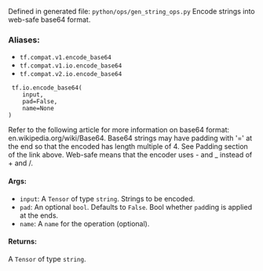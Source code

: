 Defined in generated file: `python/ops/gen_string_ops.py`
Encode strings into web-safe base64 format.
### Aliases:
- `tf.compat.v1.encode_base64`
- `tf.compat.v1.io.encode_base64`
- `tf.compat.v2.io.encode_base64`

```
 tf.io.encode_base64(
    input,
    pad=False,
    name=None
)
```
Refer to the following article for more information on base64 format: en.wikipedia.org/wiki/Base64. Base64 strings may have padding with '=' at the end so that the encoded has length multiple of 4. See Padding section of the link above.
Web-safe means that the encoder uses - and _ instead of + and /.
#### Args:
- `input`: A `Tensor` of type `string`. Strings to be encoded.
- `pad`: An optional `bool`. Defaults to `False`. Bool whether `pad`ding is applied at the ends.
- `name`: A `name` for the operation (optional).
#### Returns:
A `Tensor` of type `string`.
